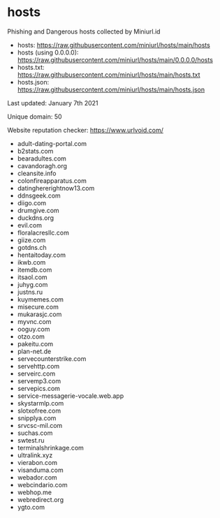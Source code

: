 # hosts
Phishing and Dangerous hosts collected by Miniurl.id

- hosts: https://raw.githubusercontent.com/miniurl/hosts/main/hosts
- hosts (using 0.0.0.0): https://raw.githubusercontent.com/miniurl/hosts/main/0.0.0.0/hosts
- hosts.txt: https://raw.githubusercontent.com/miniurl/hosts/main/hosts.txt
- hosts.json: https://raw.githubusercontent.com/miniurl/hosts/main/hosts.json

Last updated: January 7th 2021

Unique domain: 50

Website reputation checker: https://www.urlvoid.com/

- adult-dating-portal.com
- b2stats.com
- bearadultes.com
- cavandoragh.org
- cleansite.info
- colonfireapparatus.com
- datinghererightnow13.com
- ddnsgeek.com
- diigo.com
- drumgive.com
- duckdns.org
- evil.com
- floralacresllc.com
- giize.com
- gotdns.ch
- hentaitoday.com
- ikwb.com
- itemdb.com
- itsaol.com
- juhyg.com
- justns.ru
- kuymemes.com
- misecure.com
- mukarasjc.com
- myvnc.com
- ooguy.com
- otzo.com
- pakeitu.com
- plan-net.de
- servecounterstrike.com
- servehttp.com
- serveirc.com
- servemp3.com
- servepics.com
- service-messagerie-vocale.web.app
- skystarmlp.com
- slotxofree.com
- snipplya.com
- srvcsc-mil.com
- suchas.com
- swtest.ru
- terminalshrinkage.com
- ultralink.xyz
- vierabon.com
- visanduma.com
- webador.com
- webcindario.com
- webhop.me
- webredirect.org
- ygto.com
